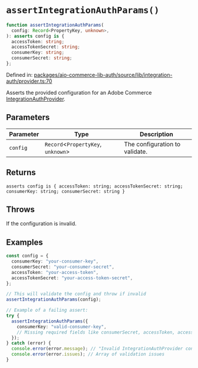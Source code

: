 # `assertIntegrationAuthParams()`

```ts
function assertIntegrationAuthParams(
  config: Record<PropertyKey, unknown>,
): asserts config is {
  accessToken: string;
  accessTokenSecret: string;
  consumerKey: string;
  consumerSecret: string;
};
```

Defined in: [packages/aio-commerce-lib-auth/source/lib/integration-auth/provider.ts:70](https://github.com/adobe/aio-commerce-sdk/blob/5f2ef64f385c66b958f7880534fd6c1b1e618fc0/packages/aio-commerce-lib-auth/source/lib/integration-auth/provider.ts#L70)

Asserts the provided configuration for an Adobe Commerce [IntegrationAuthProvider](../type-aliases/IntegrationAuthProvider.md).

## Parameters

| Parameter | Type                                 | Description                    |
| --------- | ------------------------------------ | ------------------------------ |
| `config`  | `Record`\<`PropertyKey`, `unknown`\> | The configuration to validate. |

## Returns

`asserts config is { accessToken: string; accessTokenSecret: string; consumerKey: string; consumerSecret: string }`

## Throws

If the configuration is invalid.

## Examples

```typescript
const config = {
  consumerKey: "your-consumer-key",
  consumerSecret: "your-consumer-secret",
  accessToken: "your-access-token",
  accessTokenSecret: "your-access-token-secret",
};

// This will validate the config and throw if invalid
assertIntegrationAuthParams(config);
```

```typescript
// Example of a failing assert:
try {
  assertIntegrationAuthParams({
    consumerKey: "valid-consumer-key",
    // Missing required fields like consumerSecret, accessToken, accessTokenSecret
  });
} catch (error) {
  console.error(error.message); // "Invalid IntegrationAuthProvider configuration"
  console.error(error.issues); // Array of validation issues
}
```
